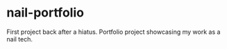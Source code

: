 # nail-portfolio
First project back after a hiatus. Portfolio project showcasing my work as a nail tech.

